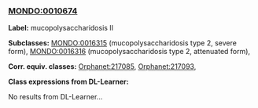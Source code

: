 
### [MONDO:0010674](http://purl.obolibrary.org/obo/MONDO_0010674)
**Label:** mucopolysaccharidosis II

**Subclasses:** [MONDO:0016315](http://purl.obolibrary.org/obo/MONDO_0016315) (mucopolysaccharidosis type 2, severe form), [MONDO:0016316](http://purl.obolibrary.org/obo/MONDO_0016316) (mucopolysaccharidosis type 2, attenuated form), 

**Corr. equiv. classes:** [Orphanet:217085](http://www.orpha.net/ORDO/Orphanet_217085), [Orphanet:217093](http://www.orpha.net/ORDO/Orphanet_217093), 

**Class expressions from DL-Learner:**

No results from DL-Learner...



